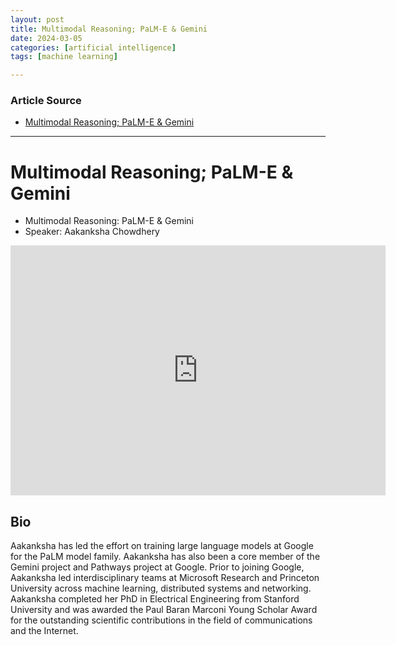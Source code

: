 ```yaml
---
layout: post
title: Multimodal Reasoning; PaLM-E & Gemini
date: 2024-03-05
categories: [artificial intelligence]
tags: [machine learning]

---
```


### Article Source


* [Multimodal Reasoning; PaLM-E & Gemini](https://www.youtube.com/watch?v=DTpKUnbkT_k)

---

# Multimodal Reasoning; PaLM-E & Gemini

* Multimodal Reasoning: PaLM-E & Gemini
* Speaker: Aakanksha Chowdhery



<iframe width="600" height="400" src="https://www.youtube.com/embed/DTpKUnbkT_k?si=EUPyEtXp-53X7vOI" title="YouTube video player" frameborder="0" allow="accelerometer; autoplay; clipboard-write; encrypted-media; gyroscope; picture-in-picture; web-share" allowfullscreen></iframe>


## Bio
Aakanksha has led the effort on training large language models at Google for the PaLM model family. Aakanksha has also been a core member of the Gemini project and Pathways project at Google. Prior to joining Google, Aakanksha led interdisciplinary teams at Microsoft Research and Princeton University across machine learning, distributed systems and networking. Aakanksha completed her PhD in Electrical Engineering from Stanford University and was awarded the Paul Baran Marconi Young Scholar Award for the outstanding scientific contributions in the field of communications and the Internet.